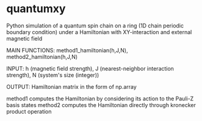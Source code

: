 # quantumxy
Python simulation of a quantum spin chain on a ring (1D chain periodic boundary condition) under a Hamiltonian with XY-interaction and external magnetic field

MAIN FUNCTIONS: method1_hamiltonian(h,J,N), method2_hamiltonian(h,J,N)

INPUT: h (magnetic field strength), J (nearest-neighbor interaction strength), N (system's size (integer))

OUTPUT: Hamiltonian matrix in the form of np.array

method1 computes the Hamiltonian by considering its action to the Pauli-Z basis states
method2 computes the Hamiltonian directly through kronecker product operation
